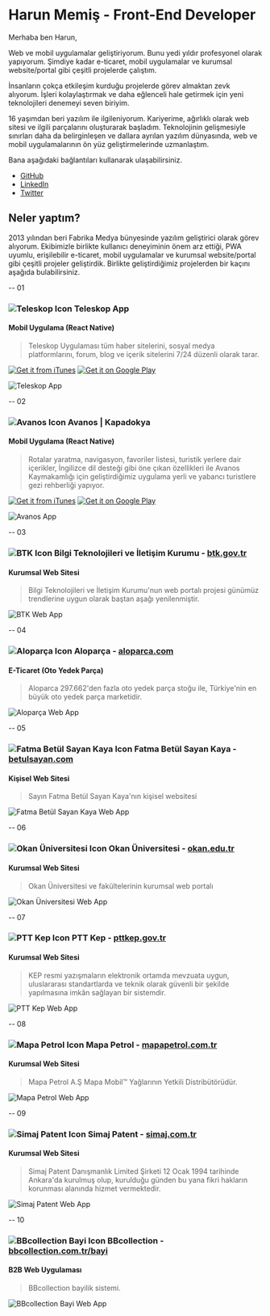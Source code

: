 # Harun Memiş - Front-End Developer

Merhaba ben Harun,

Web ve mobil uygulamalar geliştiriyorum. Bunu yedi yıldır profesyonel olarak yapıyorum. Şimdiye kadar e-ticaret, mobil uygulamalar ve kurumsal website/portal gibi çeşitli projelerde çalıştım.

İnsanların çokça etkileşim kurduğu projelerde görev almaktan zevk alıyorum. İşleri kolaylaştırmak ve daha eğlenceli hale getirmek için yeni teknolojileri denemeyi seven biriyim.

16 yaşımdan beri yazılım ile ilgileniyorum. Kariyerime, ağırlıklı olarak web sitesi ve ilgili parçalarını oluşturarak başladım. Teknolojinin gelişmesiyle sınırları daha da belirginleşen ve dallara ayrılan yazılım dünyasında, web ve mobil uygulamalarının ön yüz geliştirmelerinde uzmanlaştım.

Bana aşağıdaki bağlantıları kullanarak ulaşabilirsiniz.

- [GitHub](https://github.com/h4run)
- [LinkedIn](https://www.linkedin.com/in/harunmemis)
- [Twitter](https://twitter.com/h4run34)

## Neler yaptım?

2013 yılından beri Fabrika Medya bünyesinde yazılım geliştirici olarak görev alıyorum. Ekibimizle birlikte kullanıcı deneyiminin önem arz ettiği, PWA uyumlu, erişilebilir e-ticaret, mobil uygulamalar ve kurumsal website/portal gibi çeşitli projeler geliştirdik. Birlikte geliştirdiğimiz projelerden bir kaçını aşağıda bulabilirsiniz.

-- 01

### ![Teleskop Icon](/static/img/app-icons/teleskop.png) Teleskop App

#### Mobil Uygulama (React Native)

> Teleskop Uygulaması tüm haber sitelerini, sosyal medya platformlarını, forum, blog ve içerik sitelerini 7/24 düzenli olarak tarar.

[![Get it from iTunes](/static/img/app-store-badge.svg)](https://itunes.apple.com/tr/app/teleskop/id1442063161)
[![Get it on Google Play](/static/img/google-play-store-badge.svg)](https://play.google.com/store/apps/details?id=com.teleskop)

![Teleskop App](/static/img/mockups/mobile-app/teleskop.jpg)

-- 02

### ![Avanos Icon](/static/img/app-icons/avanos.png) Avanos | Kapadokya

#### Mobil Uygulama (React Native)

> Rotalar yaratma, navigasyon, favoriler listesi, turistik yerlere dair içerikler, İngilizce dil desteği gibi öne çıkan özellikleri ile Avanos Kaymakamlığı için geliştirdiğimiz uygulama yerli ve yabancı turistlere gezi rehberliği yapıyor.

[![Get it from iTunes](/static/img/app-store-badge.svg)](https://itunes.apple.com/tr/app/avanos-kapadokya/id1447085152)
[![Get it on Google Play](/static/img/google-play-store-badge.svg)](https://play.google.com/store/apps/details?id=com.avanos)

![Avanos App](/static/img/mockups/mobile-app/avanos.jpg)

-- 03

### ![BTK Icon](/static/img/app-icons/btk.png) Bilgi Teknolojileri ve İletişim Kurumu - [btk.gov.tr](https://www.btk.gov.tr)

#### Kurumsal Web Sitesi

> Bilgi Teknolojileri ve İletişim Kurumu'nun web portalı projesi günümüz trendlerine uygun olarak baştan aşağı yenilenmiştir.

![BTK Web App](/static/img/mockups/web-app/btk.jpg)

-- 04

### ![Aloparça Icon](/static/img/app-icons/aloparca.png) Aloparça - [aloparca.com](https://www.aloparca.com/)

#### E-Ticaret (Oto Yedek Parça)

> Aloparca 297.662'den fazla oto yedek parça stoğu ile, Türkiye'nin en büyük oto yedek parça marketidir.

![Aloparça Web App](/static/img/mockups/web-app/aloparca.jpg)

-- 05

### ![Fatma Betül Sayan Kaya Icon](/static/img/app-icons/betulsayan.png) Fatma Betül Sayan Kaya - [betulsayan.com](https://www.betulsayan.com/)

#### Kişisel Web Sitesi

> Sayın Fatma Betül Sayan Kaya'nın kişisel websitesi

![Fatma Betül Sayan Kaya Web App](/static/img/mockups/web-app/betulsayan.jpg)

-- 06

### ![Okan Üniversitesi Icon](/static/img/app-icons/okan.png) Okan Üniversitesi - [okan.edu.tr](https://okan.edu.tr/)

#### Kurumsal Web Sitesi

> Okan Üniversitesi ve fakültelerinin kurumsal web portalı

![Okan Üniversitesi Web App](/static/img/mockups/web-app/okan.jpg)

-- 07

### ![PTT Kep Icon](/static/img/app-icons/pttkep.png) PTT Kep - [pttkep.gov.tr](https://pttkep.gov.tr/)

#### Kurumsal Web Sitesi

> KEP resmi yazışmaların elektronik ortamda mevzuata uygun, uluslararası standartlarda ve teknik olarak güvenli bir şekilde yapılmasına imkân sağlayan bir sistemdir.

![PTT Kep Web App](/static/img/mockups/web-app/pttkep.jpg)

-- 08

### ![Mapa Petrol Icon](/static/img/app-icons/mapa.png) Mapa Petrol - [mapapetrol.com.tr](http://mapapetrol.com.tr/)

#### Kurumsal Web Sitesi

> Mapa Petrol A.Ş Mapa Mobil™ Yağlarının Yetkili Distribütörüdür.

![Mapa Petrol Web App](/static/img/mockups/web-app/mapa.jpg)

-- 09

### ![Simaj Patent Icon](/static/img/app-icons/simaj.png) Simaj Patent - [simaj.com.tr](https://simaj.com.tr/)

#### Kurumsal Web Sitesi

> Simaj Patent Danışmanlık Limited Şirketi 12 Ocak 1994 tarihinde Ankara'da kurulmuş olup, kurulduğu günden bu yana fikri hakların korunması alanında hizmet vermektedir.

![Simaj Patent Web App](/static/img/mockups/web-app/simaj.jpg)

-- 10

### ![BBcollection Bayi Icon](/static/img/app-icons/bbcollection.png) BBcollection - [bbcollection.com.tr/bayi](http://bbcollection.com.tr/bayi/)

#### B2B Web Uygulaması

> BBcollection bayilik sistemi.

![BBcollection Bayi Web App](/static/img/mockups/web-app/bbcollection.jpg)
